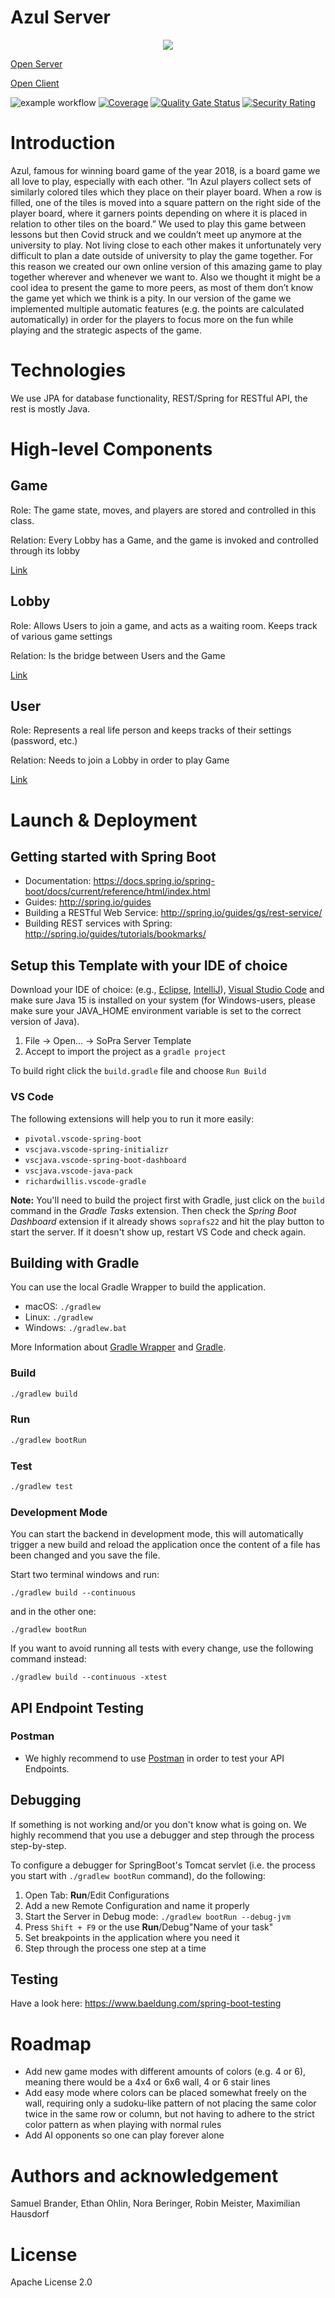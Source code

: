 # Azul Server
<p align="center">
  <img src="https://github.com/sopra-fs22-group-34/client/blob/master/src/assets/logo.png?raw=true" />
</p>

[Open Server](https://sopra-fs22-group-34-server.herokuapp.com/)

[Open Client](https://sopra-fs22-group-34-client.herokuapp.com/)

![example workflow](https://github.com/sopra-fs22-group-34/server/actions/workflows/deploy.yml/badge.svg) 
[![Coverage](https://sonarcloud.io/api/project_badges/measure?project=sopra-fs22-group-34_server&metric=coverage)](https://sonarcloud.io/summary/new_code?id=sopra-fs22-group-34_server)
[![Quality Gate Status](https://sonarcloud.io/api/project_badges/measure?project=sopra-fs22-group-34_server&metric=alert_status)](https://sonarcloud.io/summary/new_code?id=sopra-fs22-group-34_server)
[![Security Rating](https://sonarcloud.io/api/project_badges/measure?project=sopra-fs22-group-34_client&metric=security_rating)](https://sonarcloud.io/summary/new_code?id=sopra-fs22-group-34_client)

# Introduction
Azul, famous for winning board game of the year 2018,  is a board game we all love to play, especially with each other. “In Azul players collect sets of similarly colored tiles which they place on their player board. When a row is filled, one of the tiles is moved into a square pattern on the right side of the player board, where it garners points depending on where it is placed in relation to other tiles on the board.” We used to play this game between lessons but then Covid struck and we couldn’t meet up anymore at the university to play. Not living close to each other makes it unfortunately very difficult to plan a date outside of university to play the game together. For this reason we created our own online version of this amazing game to play together wherever and whenever we want to. Also we thought it might be a cool idea to present the game to more peers, as most of them don’t know the game yet which we think is a pity. In our version of the game we implemented multiple automatic features (e.g. the points are calculated automatically) in order for the players to focus more on the fun while playing and the strategic aspects of the game.

# Technologies
We use JPA for database functionality, REST/Spring for RESTful API, the rest is mostly Java.

# High-level Components
## Game
Role: The game state, moves, and players are stored and controlled in this class. 

Relation: Every Lobby has a Game, and the game is invoked and controlled through its lobby

[Link](https://github.com/sopra-fs22-group-34/server/blob/master/src/main/java/ch/uzh/ifi/hase/soprafs22/entity/Game.java)

## Lobby
Role: Allows Users to join a game, and acts as a waiting room. Keeps track of various game settings

Relation: Is the bridge between Users and the Game

[Link](https://github.com/sopra-fs22-group-34/server/blob/master/src/main/java/ch/uzh/ifi/hase/soprafs22/entity/Lobby.java)

## User
Role: Represents a real life person and keeps tracks of their settings (password, etc.)

Relation: Needs to join a Lobby in order to play Game

[Link](https://github.com/sopra-fs22-group-34/server/blob/master/src/main/java/ch/uzh/ifi/hase/soprafs22/entity/User.java)

# Launch & Deployment
## Getting started with Spring Boot

-   Documentation: https://docs.spring.io/spring-boot/docs/current/reference/html/index.html
-   Guides: http://spring.io/guides
  -   Building a RESTful Web Service: http://spring.io/guides/gs/rest-service/
  -   Building REST services with Spring: http://spring.io/guides/tutorials/bookmarks/

## Setup this Template with your IDE of choice

Download your IDE of choice: (e.g., [Eclipse](http://www.eclipse.org/downloads/), [IntelliJ](https://www.jetbrains.com/idea/download/)), [Visual Studio Code](https://code.visualstudio.com/) and make sure Java 15 is installed on your system (for Windows-users, please make sure your JAVA_HOME environment variable is set to the correct version of Java).

1. File -> Open... -> SoPra Server Template
2. Accept to import the project as a `gradle project`

To build right click the `build.gradle` file and choose `Run Build`

### VS Code
The following extensions will help you to run it more easily:
-   `pivotal.vscode-spring-boot`
-   `vscjava.vscode-spring-initializr`
-   `vscjava.vscode-spring-boot-dashboard`
-   `vscjava.vscode-java-pack`
-   `richardwillis.vscode-gradle`

**Note:** You'll need to build the project first with Gradle, just click on the `build` command in the _Gradle Tasks_ extension. Then check the _Spring Boot Dashboard_ extension if it already shows `soprafs22` and hit the play button to start the server. If it doesn't show up, restart VS Code and check again.

## Building with Gradle

You can use the local Gradle Wrapper to build the application.
-   macOS: `./gradlew`
-   Linux: `./gradlew`
-   Windows: `./gradlew.bat`

More Information about [Gradle Wrapper](https://docs.gradle.org/current/userguide/gradle_wrapper.html) and [Gradle](https://gradle.org/docs/).

### Build

```bash
./gradlew build
```

### Run

```bash
./gradlew bootRun
```

### Test

```bash
./gradlew test
```

### Development Mode

You can start the backend in development mode, this will automatically trigger a new build and reload the application
once the content of a file has been changed and you save the file.

Start two terminal windows and run:

`./gradlew build --continuous`

and in the other one:

`./gradlew bootRun`

If you want to avoid running all tests with every change, use the following command instead:

`./gradlew build --continuous -xtest`

## API Endpoint Testing

### Postman

-   We highly recommend to use [Postman](https://www.getpostman.com) in order to test your API Endpoints.

## Debugging

If something is not working and/or you don't know what is going on. We highly recommend that you use a debugger and step
through the process step-by-step.

To configure a debugger for SpringBoot's Tomcat servlet (i.e. the process you start with `./gradlew bootRun` command),
do the following:

1. Open Tab: **Run**/Edit Configurations
2. Add a new Remote Configuration and name it properly
3. Start the Server in Debug mode: `./gradlew bootRun --debug-jvm`
4. Press `Shift + F9` or the use **Run**/Debug"Name of your task"
5. Set breakpoints in the application where you need it
6. Step through the process one step at a time

## Testing

Have a look here: https://www.baeldung.com/spring-boot-testing

# Roadmap
- Add new game modes with different amounts of colors (e.g. 4 or 6), meaning there would be a 4x4 or 6x6 wall, 4 or 6 stair lines
- Add easy mode where colors can be placed somewhat freely on the wall, requiring only a sudoku-like pattern of not placing the same color twice in the same row or column, but not having to adhere to the strict color pattern as when playing with normal rules
- Add AI opponents so one can play forever alone

# Authors and acknowledgement
Samuel Brander, Ethan Ohlin, Nora Beringer, Robin Meister, Maximilian Hausdorf

# License
Apache License 2.0
